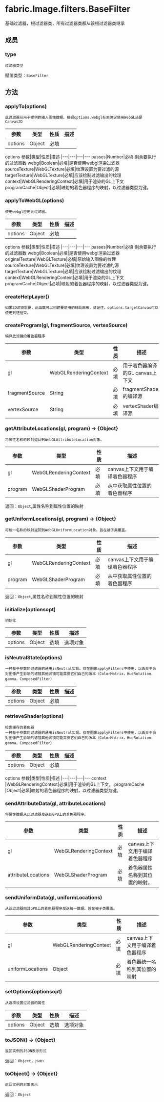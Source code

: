 # fabric.Image.filters.BaseFilter
基础过滤器，根过滤器类，所有过滤器类都从该根过滤器类继承

## 成员
### type
    过滤器类型
赋值类型：`BaseFilter`

## 方法

### applyTo(options)
    此过滤器应用于提供的输入图像数据。根据options.webgl标志确定使用WebGL还是Canvas2D
参数|类型|性质|描述
|---|---|---|---
options|Object|必填|
options
参数|类型|性质|描述
|---|---|---|---
passes|Number|必填|剩余要执行的过滤器数
webgl|Boolean|必填|是否使用webgl渲染过滤器
sourceTexture|WebGLTexture|必填|纹理设置为要过滤的源
targetTexture|WebGLTexture|必填|应该绘制过滤输出的纹理
context|WebGLRenderingContext|必填|用于渲染的GL上下文
programCache|Object|必填|映射的着色器程序的映射，以过滤器类型为键。

### applyToWebGL(options)
    使用webgl应用此过滤器。
参数|类型|性质|描述
|---|---|---|---
options|Object|必填|
options
参数|类型|性质|描述
|---|---|---|---
passes|Number|必填|剩余要执行的过滤器数
webgl|Boolean|必填|是否使用webgl渲染过滤器
originalTexture|WebGLTexture|必填|原始输入图像的纹理
sourceTexture|WebGLTexture|必填|纹理设置为要过滤的源
targetTexture|WebGLTexture|必填|应该绘制过滤输出的纹理
context|WebGLRenderingContext|必填|用于渲染的GL上下文
programCache|Object|必填|映射的着色器程序的映射，以过滤器类型为键。

### createHelpLayer()
    如果2D滤镜需要，此函数可以创建要使用的辅助画布，请记住，options.targetCanvas可以使用到链结束。


### createProgram(gl, fragmentSource, vertexSource)
    编译此滤镜的着色器程序
参数|类型|性质|描述
|---|---|---|---
gl|WebGLRenderingContext|必填|用于着色器编译的GL canvas上下文
fragmentSource|String|必填|fragmentShader的编译源
vertexSource|String|必填|vertexShader编译源

### getAttributeLocations(gl, program) → {Object}
    将属性名称的映射返回到WebGLAttributeLocation对象。
参数|类型|性质|描述
|---|---|---|---
gl|WebGLRenderingContext|必填|canvas上下文用于编译着色器程序
program|WebGLShaderProgram|必填|从中获取属性位置的着色器程序
返回：`Object`,属性名称到属性位置的映射

### getUniformLocations(gl, program) → {Object}
    将统一名称的映射返回到WebGLUniformLocation对象。旨在被子类覆盖。
参数|类型|性质|描述
|---|---|---|---
gl|WebGLRenderingContext|必填|canvas上下文用于编译着色器程序
program|WebGLShaderProgram|必填|从中获取属性位置的着色器程序
返回：`Object`,属性名称到属性位置的映射


### initialize(optionsopt)
    初始化
参数|类型|性质|描述
|---|---|---|---
options|Object|选填|选项对象

### isNeutralState(options)
    一种基于参数的过滤器的通用isNeutral实现。仅在图像applyFilters中使用，以丢弃不会对图像产生影响的滤镜其他滤镜可能需要它们自己的版本（ColorMatrix，HueRotation，gamma，ComposedFilter）
参数|类型|性质|描述
|---|---|---|---
options|Object|必填|

### retrieveShader(options)
    检索缓存的着色器
    一种基于参数的过滤器的通用isNeutral实现。仅在图像applyFilters中使用，以丢弃不会对图像产生影响的滤镜其他滤镜可能需要它们自己的版本（ColorMatrix，HueRotation，gamma，ComposedFilter）
参数|类型|性质|描述
|---|---|---|---
options|Object|必填|
options
参数|类型|性质|描述
|---|---|---|---
context |WebGLRenderingContext|必填|用于渲染的GL上下文。
programCache |Object|必填|映射的着色器程序的映射，以过滤器类型为键。


### sendAttributeData(gl, attributeLocations)
    将属性数据从此过滤器发送到GPU上的着色器程序。
参数|类型|性质|描述
|---|---|---|---
gl|WebGLRenderingContext|必填|canvas上下文用于编译着色器程序
attributeLocations|WebGLShaderProgram|必填|着色器属性名称到其位置的映射。


### sendUniformData(gl, uniformLocations)
    从该过滤器向其GPU上的着色器程序发送统一数据。旨在被子类覆盖。
参数|类型|性质|描述
|---|---|---|---
gl|WebGLRenderingContext|必填|canvas上下文用于编译着色器程序
uniformLocations|Object|必填|着色器统一名称到其位置的映射

### setOptions(optionsopt)
    从选项设置过滤器的属性
参数|类型|性质|描述
|---|---|---|---
options|Object|选填|选项对象


### toJSON() → {Object}
    返回实例的JSON表示形式 
返回：`Object`，json

### toObject() → {Object}
    返回实例的对象表示 
返回：`Object`